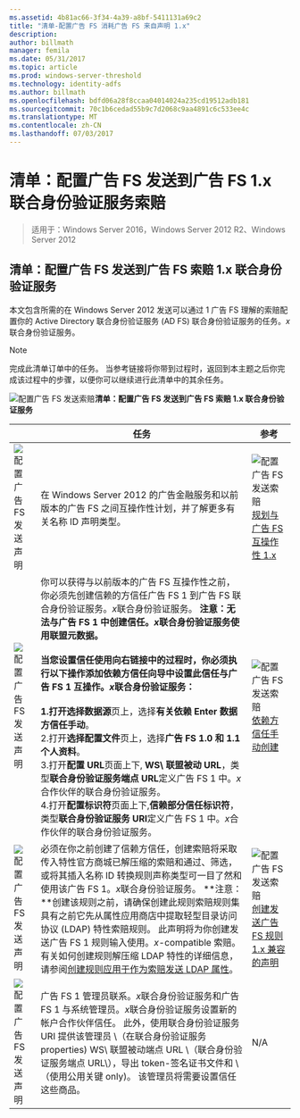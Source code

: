 ```yaml
---
ms.assetid: 4b81ac66-3f34-4a39-a8bf-5411131a69c2
title: "清单-配置广告 FS 消耗广告 FS 来自声明 1.x"
description: 
author: billmath
manager: femila
ms.date: 05/31/2017
ms.topic: article
ms.prod: windows-server-threshold
ms.technology: identity-adfs
ms.author: billmath
ms.openlocfilehash: bdfd06a28f8ccaa04014024a235cd19512adb181
ms.sourcegitcommit: 70c1b6cedad55b9c7d2068c9aa4891c6c533ee4c
ms.translationtype: MT
ms.contentlocale: zh-CN
ms.lasthandoff: 07/03/2017
---
```

# <a name="checklist-configuring-ad-fs-to-send-claims-to-an-ad-fs-1x-federation-service"></a>清单：配置广告 FS 发送到广告 FS 1.x 联合身份验证服务索赔

>适用于：Windows Server 2016，Windows Server 2012 R2、Windows Server 2012
  
## <a name="checklist-configuring-ad-fs-to-send-claims-to-an-ad-fs-1x-federation-service"></a>清单：配置广告 FS 发送到广告 FS 索赔 1.x 联合身份验证服务  
本文包含所需的在 Windows Server 2012 发送可以通过 1 广告 FS 理解的索赔配置你的 Active Directory 联合身份验证服务 \(AD FS\) 联合身份验证服务的任务。*x*联合身份验证服务。  
  
> [!NOTE]  
> 完成此清单订单中的任务。 当参考链接将你带到过程时，返回到本主题之后你完成该过程中的步骤，以便你可以继续进行此清单中的其余任务。  
  
![配置广告 FS 发送索赔](media/2b05dce3-938f-4168-9b8f-1f4398cbdb9b.gif)**清单：配置广告 FS 发送到广告 FS 索赔 1.x 联合身份验证服务**  
  
||任务|参考|  
|-|--------|-------------|  
|![配置广告 FS 发送声明](media/icon_checkboxo.gif)|在 Windows Server 2012 的广告金融服务和以前版本的广告 FS 之间互操作性计划，并了解更多有关名称 ID 声明类型。|![配置广告 FS 发送索赔](media/faa393df-4856-4431-9eda-4f4e5be72a90.gif)[规划与广告 FS 互操作性 1.x](https://technet.microsoft.com/library/ff678040.aspx)|  
|![配置广告 FS 发送声明](media/icon_checkboxo.gif)|你可以获得与以前版本的广告 FS 互操作性之前，你必须先创建信赖的方信任广告 FS 1 到广告 FS 联合身份验证服务。*x*联合身份验证服务。 **注意：**无法与广告 FS 1 中创建信任。*x*联合身份验证服务使用联盟元数据。<br /><br />当您设置信任使用向右链接中的过程时，你必须执行以下操作添加依赖方信任向导中设置此信任与广告 FS 1 互操作。*x*联合身份验证服务：<br /><br />1.打开**选择数据源**页上，选择**有关依赖 Enter 数据方信任手动**。<br />2.打开**选择配置文件**页上，选择**广告 FS 1.0 和 1.1 个人资料**。<br />3.打开**配置 URL**页面上下, **WS\ 联盟被动 URL**，类型**联合身份验证服务端点 URL**定义广告 FS 1 中。*x*合作伙伴的联合身份验证服务。<br />4.打开**配置标识符**页面上下,**信赖部分信任标识符**，类型**联合身份验证服务 URI**定义广告 FS 1 中。*x*合作伙伴的联合身份验证服务。|![配置广告 FS 发送索赔](media/faa393df-4856-4431-9eda-4f4e5be72a90.gif)[依赖方信任手动创建](../../ad-fs/operations/Create-a-Relying-Party-Trust.md)|  
|![配置广告 FS 发送声明](media/icon_checkboxo.gif)|必须在你之前创建了信赖方信任，创建索赔将采取传入特性官方商城已解压缩的索赔和通过、筛选，或将其插入名称 ID 转换规则声称类型可一目了然和使用该广告 FS 1。*x*联合身份验证服务。 **注意：**创建该规则之前，请确保创建此规则索赔规则集具有之前它先从属性应用商店中提取轻型目录访问协议 \(LDAP\) 特性索赔规则。 此声明将为你创建发送广告 FS 1 规则输入使用。*x*\-compatible 索赔。 有关如何创建规则解压缩 LDAP 特性的详细信息，请参阅[创建规则应用于作为索赔发送 LDAP 属性](../../ad-fs/operations/Create-a-Rule-to-Send-LDAP-Attributes-as-Claims.md)。|![配置广告 FS 发送索赔](media/faa393df-4856-4431-9eda-4f4e5be72a90.gif)[创建发送广告 FS 规则 1.x 兼容的声明](../../ad-fs/operations/Create-a-Rule-to-Send-an-AD-FS-1x-Compatible-Claim.md)|  
|![配置广告 FS 发送声明](media/icon_checkboxo.gif)|广告 FS 1 管理员联系。*x*联合身份验证服务和广告 FS 1 与系统管理员。*x*联合身份验证服务设置新的帐户合作伙伴信任。 此外，使用联合身份验证服务 URI 提供该管理员 \（在联合身份验证服务 properties\) WS\ 联盟被动端点 URL \（联合身份验证服务端点 URL\），导出 token\-签名证书文件和 \（使用公用关键 only\)。 该管理员将需要设置信任这些商品。|N\/A|  
  

